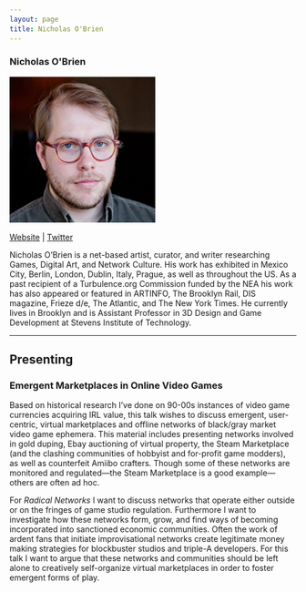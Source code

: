```yaml
---
layout: page
title: Nicholas O'Brien
---
```

<h3>Nicholas O'Brien</h3>
<img src="nicholas-obrien.jpg" />
<p><a href="http://doubleunderscore.net/" target="_blank">Website</a> | <a href="https://twitter.com/__nkO" target="_blank">Twitter</a></p>
<p>Nicholas O’Brien is a net-based artist, curator, and writer researching Games, Digital Art, and Network Culture. His work has exhibited in Mexico City, Berlin, London, Dublin, Italy, Prague, as well as throughout the US. As a past recipient of a Turbulence.org Commission funded by the NEA his work has also appeared or featured in ARTINFO, The Brooklyn Rail, DIS magazine, Frieze d/e, The Atlantic, and The New York Times. He currently lives in Brooklyn and is Assistant Professor in 3D Design and Game Development at Stevens Institute of Technology.</p>

<hr />
<h2>Presenting</h2>
<h3>Emergent Marketplaces in Online Video Games</h3>
<p>Based on historical research I’ve done on 90-00s instances of video game currencies acquiring IRL value, this talk wishes to discuss emergent, user-centric, virtual marketplaces and offline networks of black/gray market video game ephemera. This material includes presenting networks involved in gold duping, Ebay auctioning of virtual property, the Steam Marketplace (and the clashing communities of hobbyist and for-profit game modders), as well as counterfeit Amiibo crafters. Though some of these networks are monitored and regulated—the Steam Marketplace is a good example—others are often ad hoc.</p>

<p>For <em>Radical Networks</em> I want to discuss networks that operate either outside or on the fringes of game studio regulation. Furthermore I want to investigate how these networks form, grow, and find ways of becoming incorporated into sanctioned economic communities. Often the work of ardent fans that initiate improvisational networks create legitimate money making strategies for blockbuster studios and triple-A developers. For this talk I want to argue that these networks and communities should be left alone to creatively self-organize virtual marketplaces in order to foster emergent forms of play.</p>